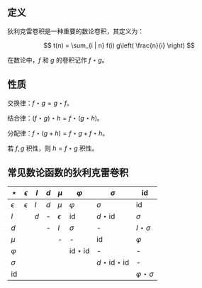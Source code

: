 ## 定义

狄利克雷卷积是一种重要的数论卷积，其定义为：

$$ t(n) = \sum_{i | n} f(i) g\left( \frac{n}{i} \right) $$

在数论中，$f$ 和 $g$ 的卷积记作 $f \star g$。

## 性质

交换律：$f\star g=g\star f$。

结合律：$(f\star g)\star h=f\star(g\star h)$。

分配律：$f\star(g+h)=f\star g+f\star h$。

若 $f,g$ 积性，则 $h=f\star g$ 积性。

## 常见数论函数的狄利克雷卷积

| $\star$     | $\epsilon$ | $I$  | $d$  | $\mu$      | $\varphi$                   | $\sigma$                            | $\text{id}$            |
| ----------- | ---------- | ---- | ---- | ---------- | --------------------------- | ----------------------------------- | ---------------------- |
| $\epsilon$  | $\epsilon$ | $I$  | $d$  | $\mu$      | $\varphi$                   | $\sigma$                            | $\text{id}$            |
| $I$         |            | $d$  | -    | $\epsilon$ | $\text{id}$                 | $d \star \text{id}$                 | $\sigma$               |
| $d$         |            |      | -    | $I$        | $\sigma$                    | -                                   | $I \star \sigma$       |
| $\mu$       |            |      |      | -          | -                           | $\text{id}$                         | $\varphi$              |
| $\varphi$   |            |      |      |            | $\text{id} \star \text{id}$ | -                                   | -                      |
| $\sigma$    |            |      |      |            |                             | $d \star \text{id} \star \text{id}$ | -                      |
| $\text{id}$ |            |      |      |            |                             |                                     | $\varphi \star \sigma$ |